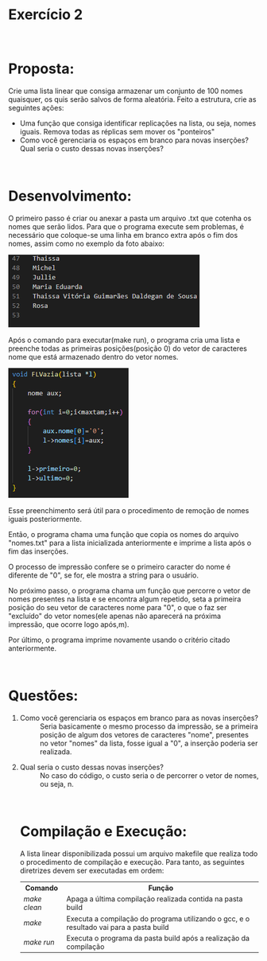 <h1>Exercício 2</h1>
<br>
<h1>Proposta:</h1>
<p> Crie uma lista linear que consiga armazenar um conjunto de 100 nomes quaisquer, os quis serão salvos de forma aleatória. Feito a estrutura, crie as seguintes ações:</p>
<ul>
  <li>Uma função que consiga identificar replicações na lista, ou seja, nomes iguais. Remova todas as réplicas sem mover os "ponteiros"</li>
  <li>Como você gerenciaria os espaços em branco para novas inserções? Qual seria o custo dessas novas inserções?</li>
  </ul>
 <br>
 <h1>Desenvolvimento:</h1>
 <p>O primeiro passo é criar ou anexar a pasta um arquivo .txt que cotenha os nomes que serão lidos. Para que o programa execute sem problemas, é necessário que coloque-se uma linha em branco extra após o fim dos nomes, assim como no exemplo da foto abaixo:</p>
 <img src="imgs/txt.png" alt=ExemploArquivoTxt>
 
<p>Após o comando para executar(make run), o programa cria uma lista e preenche todas as primeiras posições(posição 0) do vetor de caracteres nome que está armazenado dentro do vetor nomes.</p>
<img src="imgs/FazListaVazia.png" alt=FazListaVazia>
<p>Esse preenchimento será útil para o procedimento de remoção de nomes iguais posteriormente.</p>
<p> Então, o programa chama uma função que copia os nomes do arquivo "nomes.txt" para a lista inicializada anteriormente e imprime a lista após o fim das inserções.</p>
<p>O processo de impressão confere se o primeiro caracter do nome é diferente de "0", se for, ele mostra a string para o usuário.</p>
<p>No próximo passo, o programa chama um função que percorre o vetor de nomes presentes na lista e se encontra algum repetido, seta a primeira posição do seu vetor de caracteres nome para "0", o que o faz ser "excluído" do vetor nomes(ele apenas não aparecerá na próxima impressão, que ocorre logo após,m).</p>
<p>Por último, o programa imprime novamente usando o critério citado anteriormente.</p>
<br>
<h1>Questões:</h1>
<ol>
  <li>
    <dl>
      <dt>Como você gerenciaria os espaços em branco para as novas inserções?</dt>
      <dd> Seria basicamente o mesmo processo da impressão, se a primeira posição de algum dos vetores de caracteres "nome", presentes no vetor "nomes" da lista, fosse igual a "0", a inserção poderia ser realizada.</dd>
   </dl>
   </li>
    
 <li>
    <dl>
      <dt>Qual seria o custo dessas novas inserções?</dt>
      <dd>No caso do código, o custo seria o de percorrer o vetor de nomes, ou seja, n.</dd>
    </dl>
</li>
  
<br>
<h1>Compilação e Execução:</h1>
<p>A lista linear disponibilizada possui um arquivo makefile que realiza todo o procedimento de compilação e execução. Para tanto, as seguintes diretrizes devem ser executadas em ordem:</p>
<table>
  <tr>
    <th>Comando</th>
    <th>Função</th>
  </tr>
  
  <tr>
    <td><i>make clean</i></td>
    <td>Apaga a última compilação realizada contida na pasta build</td>
  </tr>
  
   <tr>
    <td><i>make</i></td>
    <td>Executa a compilação do programa utilizando o gcc, e o resultado vai para a pasta build</td>
  </tr>
  
  <tr>
    <td><i>make run</i></td>
    <td>Executa o programa da pasta build após a realização da compilação</td>
  </tr>
